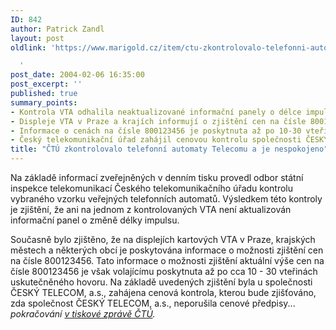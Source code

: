 ```yaml
---
ID: 842
author: Patrick Zandl
layout: post
oldlink: 'https://www.marigold.cz/item/ctu-zkontrolovalo-telefonni-automaty-telecomu-a-je-nespokojeno

  '
post_date: 2004-02-06 16:35:00
post_excerpt: ''
published: true
summary_points:
- Kontrola VTA odhalila neaktualizované informační panely o délce impulsu.
- Displeje VTA v Praze a krajích informují o zjištění cen na čísle 800123456.
- Informace o cenách na čísle 800123456 je poskytnuta až po 10-30 vteřinách hovoru.
- Český telekomunikační úřad zahájil cenovou kontrolu společnosti ČESKÝ TELECOM, a.s.
title: "ČTÚ zkontrolovalo telefonní automaty Telecomu a je nespokojeno"
---
```


<p>
Na základě informací zveřejněných v denním tisku provedl odbor státní inspekce telekomunikací Českého telekomunikačního úřadu kontrolu vybraného vzorku veřejných telefonních automatů. Výsledkem této kontroly je zjištění, že ani na jednom z kontrolovaných VTA není aktualizován informační panel o změně délky impulsu. </p>

<p>
Současně bylo zjištěno, že na displejích kartových VTA v Praze, krajských městech a některých obcí je poskytována informace o možnosti zjištění cen na čísle 800123456. Tato informace o možnosti zjištění aktuální výše cen na čísle 800123456 je však volajícímu poskytnuta až po cca 10 - 30 vteřinách uskutečněného hovoru. Na základě uvedených zjištění byla u společnosti ČESKÝ TELECOM, a.s., zahájena cenová kontrola, kterou bude zjišťováno, zda společnost ČESKÝ TELECOM, a.s., neporušila cenové předpisy... <EM>pokračování </EM><A href="http://www.ctu.cz/art.php?iSearch=&amp;iArt=360&amp;PHPSESSID=55327d44e2f3034d93147f7a7cf04e24" target=_blank><EM>v tiskové zprávě ČTÚ</EM></A><EM>.</EM></p>
